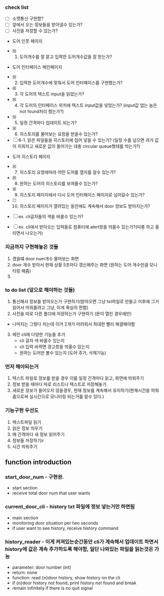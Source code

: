 ### check list
- [ ] 소켓통신 구현함?
- [ ] 앞에서 오는 정보들을 받아낼수 있는가?
- [ ] 사진을 저장할 수 있는가?
- 도어 인풋 페이지
- [x] 1. 도어개수를 잘 묻고 입력한 도어개수값을 잘 받는가?
- 도어 인터페이스 메인페이지
- [x] 2. 입력한 도어개수에 맞춰서 도어 인터페이스를 구현했는가?
- [x] 3. 각 도어의 텍스트 input을 읽었는가?
- [x] 4. 각 도어의 인터페이스 위치에 텍스트 input값을 넣었는가? (input값 업는 놈은 not found처리 했는가?)
- [x] 5. 일정 간격마다 업데이트 되는가?
- [x] 6. 히스토리를 물어보는 요청을 받을수 있는가?
- [ ] 6-1. 읽은 파일들을 히스토리에 집어 넣을 수 있는가? (일정 수를 넘으면 과거 값이 지워지고 새로운 값이 들어가는 대충 circular queue형태를 띄는가?)
- 도어 히스토리 페이지
- [x] 7. 히스토리 요청에따라 어떤 도어를 열지를 알수 있는가?
- [x] 8. 원하는 도어의 히스토리를 보여줄수 있는가?
- [x] 9. 히스토리 페이지에서 다시 도어 인터페이스 페이지로 넘어갈수 있는가?
- [ ] 10. 히스토리 페이지가 열려있는 동안에도 계속해서 door 정보도 받아지는가?

- [ ] ex. cli글자들의 색을 바꿀수 있는가?
- [ ] ex. cli에서 받아오는 입력들로 컴퓨터에 alert창을 띄울수 있는가?(띠롱 하고 울리면서 나오는거)

### 지금까지 구현해놓은 것들
1. 켰을떄 door num개수 물어보는 화면
2. door 개수 받아서 현재 상황 5초마다 갱신해주는 화면 (원하는 도어 개수만큼 모니터링 해줌)
3. 

### to do list (앞으로 해야하는 것들)
1. 통신해서 정보들 받아오는거 구현하기(받아오면 그냥 txt파일로 만들고 이후에 그거 읽어서 띄워줄려고 그냥, 이게 확실히 편함)
2. 사진을 따로 다른 폴더에 저장하는거 구현하기 (문이 열린 경우에만)
* 나머지는 그렇다 치는데 이거 2개가 어려워서 최대한 빨리 해결해야함
3. 메인 cli에 다양한 기능들 추가
    - cli 글자 색 바꿀수 있는지
    - cli 입력 바뀌면 경고창을 띄울수 있는지
    - 원하는 도어만 볼수 있는지 (도어 추가, 삭제기능)

### 먼저 해야되는거
1. 텍스트 파일로 정보를 받을 경우 이를 일정 간격마다 읽고, 화면에 띄워주기 
2. 정보 받을 때마다 따로 리스트나 텍스트로 저장해놓기
3. 새로운 정보가 들어오지 않을경우, 현재 정보를 계속해서 유지하기(현재시간을 띄워줌으로써 실시간으로 모니터링 되는거를 알수 있다.)

### 기능구현 우선도
1. 텍스트파일 읽기
2. 읽은 정보 띄우기
3. 매 간격마다 새 정보 읽어주기
4. 정보들 저장하기ir
5. 시간 띄워주기

## function introduction

### start_door_num - 구현완.
- start section
- receive total door num that user wants

### current_door_cli - history txt 파일에 정보 넣는거만 하면됨
- main section
- monitoring door situation per two seconds
- if user want to see history, receive history command

### history_reader - 이게 켜져있는순간동안 cli가 계속해서 업데이트 하면서 history에 값은 계속 추가하도록 해야함, 일단 나와있는 파일을 읽는것은 가능
- parameter: door number (int)
- return: none
- function: read {n}door history, show history on the cli 
- if {n}door history not found, print history not found and break
- remain infinitely if there is no quit signal




